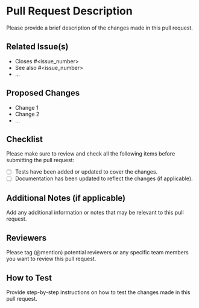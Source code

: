 # Pull Request Description

Please provide a brief description of the changes made in this pull request.

## Related Issue(s)

- Closes #<issue_number>
- See also #<issue_number>
- ...

## Proposed Changes

- Change 1
- Change 2
- ...

## Checklist

Please make sure to review and check all the following items before submitting the pull request:

- [ ] Tests have been added or updated to cover the changes.
- [ ] Documentation has been updated to reflect the changes (if applicable).

## Additional Notes (if applicable)

Add any additional information or notes that may be relevant to this pull request.

## Reviewers

Please tag (@mention) potential reviewers or any specific team members you want to review this pull request.

## How to Test

Provide step-by-step instructions on how to test the changes made in this pull request.
